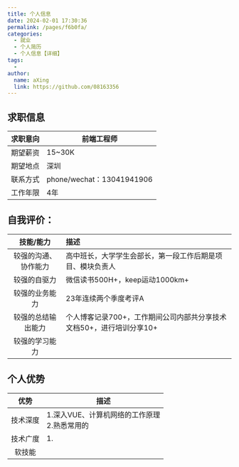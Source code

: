 ```yaml
---
title: 个人信息
date: 2024-02-01 17:30:36
permalink: /pages/f6b0fa/
categories:
  - 就业
  - 个人简历
  - 个人信息【详细】
tags:
  - 
author: 
  name: aXing
  link: https://github.com/08163356
---
```




## 求职信息

| 求职意向 | 前端工程师                |
| :------: | ------------------------- |
| 期望薪资 | 15~30K                    |
| 期望地点 | 深圳                      |
| 联系方式 | phone/wechat：13041941906 |
| 工作年限 | 4年                       |

## 自我评价：

|      技能/能力       | 描述                                                         |
| :------------------: | :----------------------------------------------------------- |
| 较强的沟通、协作能力 | 高中班长，大学学生会部长，第一段工作后期是项目、模块负责人   |
|     较强的自驱力     | 微信读书500H+，keep运动1000km+                               |
|    较强的业务能力    | 23年连续两个季度考评A                                        |
|  较强的总结输出能力  | 个人博客记录700+，工作期间公司内部共分享技术文档50+，进行培训分享10+ |
|    较强的学习能力    |                                                              |

## 个人优势

|   优势   | 描述                                              |
| :------: | ------------------------------------------------- |
| 技术深度 | 1.深入VUE、计算机网络的工作原理<br />2.熟悉常用的 |
| 技术广度 | 1.                                                |
|  软技能  |                                                   |

